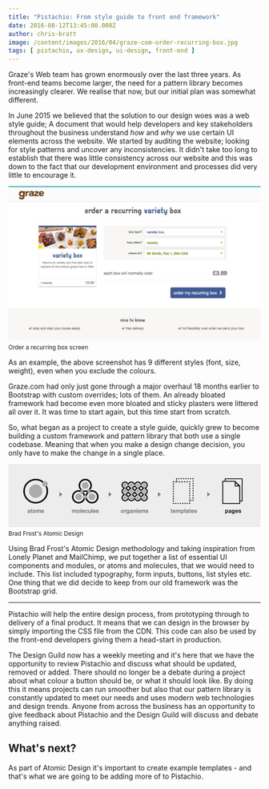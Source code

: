 ```yaml
---
title: "Pistachio: From style guide to front end framework"
date: 2016-08-12T13:45:00.000Z
author: chris-bratt
image: /content/images/2016/04/graze-com-order-recurring-box.jpg
tags: [ pistachio, ux-design, ui-design, front-end ]
---
```


Graze's Web team has grown enormously over the last three years. As front-end teams become larger, the need for a pattern library becomes increasingly clearer. We realise that now, but our initial plan was somewhat different.

In June 2015 we believed that the solution to our design woes was a web style guide; A document that would help developers and key stakeholders throughout the business understand *how* and *why* we use certain UI elements across the website. We started by auditing the website; looking for style patterns and uncover any inconsistencies. It didn't take too long to establish that there was little consistency across our website and this was down to the fact that our development environment and processes did very little to encourage it.

![Order a recurring box screen](/content/images/2016/04/graze-com-order-recurring-box.jpg)<small>Order a recurring box screen</small>

As an example, the above screenshot has 9 different styles (font, size, weight), even when you exclude the colours.

Graze.com had only just gone through a major overhaul 18 months earlier to Bootstrap with custom overrides; lots of them. An already bloated  framework had become even more bloated and sticky plasters were littered all over it. It was time to start again, but this time start from scratch.

So, what began as a project to create a style guide, quickly grew to become building a custom framework and pattern library that both use a single codebase. Meaning that when you make a design change decision, you only have to make the change in a single place.

![Atomic Design](/content/images/2016/04/atomic-design.png)<small>Brad Frost's Atomic Design</small>

Using Brad Frost's Atomic Design methodology and taking inspiration from Lonely Planet and MailChimp, we put together a list of essential UI components and modules, or atoms and molecules, that we would need to include. This list included typography, form inputs, buttons, list styles etc. One thing that we did decide to keep from our old framework was the Bootstrap grid.

---

Pistachio will help the entire design process, from prototyping through to delivery of a final product. It means that we can design in the browser by simply importing the CSS file from the CDN. This code can also be used by the front-end developers giving them a head-start in production.

The Design Guild now has a weekly meeting and it's here that we have the opportunity to review Pistachio and discuss what should be updated, removed or added. There should no longer be a debate during a project about what colour a button should be, or what it should look like. By doing this it means projects can run smoother but also that our pattern library is constantly updated to meet our needs and uses modern web technologies and design trends. Anyone from across the business has an opportunity to give feedback about Pistachio and the Design Guild will discuss and debate anything raised.

## What's next?

As part of Atomic Design it's important to create example templates - and that's what we are going to be adding more of to Pistachio.
